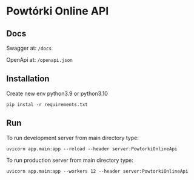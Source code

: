 # Powtórki Online API

## Docs

Swagger at:
`/docs`

OpenApi at:
`/openapi.json`

## Installation

Create new env python3.9 or python3.10

`pip instal -r requirements.txt`

## Run

To run development server from main directory type:

`uvicorn app.main:app --reload --header server:PowtorkiOnlineApi`

To run production server from main directory type:

`uvicorn app.main:app --workers 12 --header server:PowtorkiOnlineApi`
